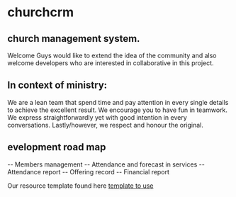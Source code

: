 # churchcrm

## church management system.

Welcome Guys
 would like to extend the idea of the community and also welcome developers who are interested in collaborative in this project.


## In context of ministry:

We are a lean team that spend time and pay attention in every single details to achieve the excellent result. We encourage you to have fun in teamwork. We express straightforwardly yet with good intention in every conversations. Lastly/however, we respect and honour the original.

## evelopment road map
-- Members management
-- Attendance and forecast in services
-- Attendance report
-- Offering record
-- Financial report


Our resource template found here [template to use](https://drive.google.com/open?id=1wEFMEwiwdE5iCPcmSmZCB1dA-P4REhnR)






